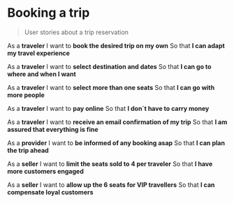 # Booking a trip

> User stories about a trip reservation

As a **traveler**
I want to **book the desired trip on my own**
So that **I can adapt my travel experience**

As a **traveler**
I want to **select destination and dates**
So that **I can go to where and when I want**

As a **traveler**
I want to **select more than one seats**
So that **I can go with more people**

As a **traveler**
I want to **pay online**
So that **I don´t have to carry money**

As a **traveler**
I want to **receive an email confirmation of my trip**
So that **I am assured that everything is fine**

As a **provider**
I want to **be informed of any booking asap**
So that **I can plan the trip ahead**

As a **seller**
I want to **limit the seats sold to 4 per traveler**
So that **I have more customers engaged**

As a **seller**
I want to **allow up the 6 seats for VIP travellers**
So that **I can compensate loyal customers**

